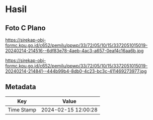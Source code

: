 # Hasil

## Foto C Plano

https://sirekap-obj-formc.kpu.go.id/c652/pemilu/ppwp/33/72/05/10/15/3372051015019-20240214-214516--6df83e78-4aeb-4ac3-a657-0eaf4c16aa6b.jpg

https://sirekap-obj-formc.kpu.go.id/c652/pemilu/ppwp/33/72/05/10/15/3372051015019-20240214-214841--444b99b4-8db0-4c23-bc3c-411469273977.jpg


## Metadata

| Key        | Value               |
| ---------- | ------------------- |
| Time Stamp | 2024-02-15 12:00:28 |



